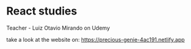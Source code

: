 # React studies
Teacher - Luiz Otavio Mirando on Udemy

take a look at the website on:
https://precious-genie-4ac191.netlify.app
